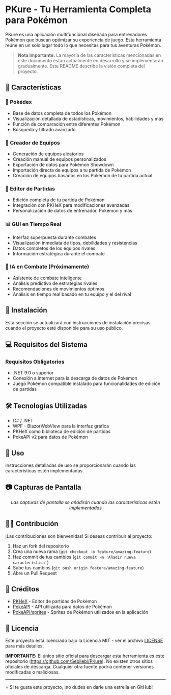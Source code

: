 # PKure - Tu Herramienta Completa para Pokémon

PKure es una aplicación multifuncional diseñada para entrenadores Pokémon que buscan optimizar su experiencia de juego. Esta herramienta reúne en un solo lugar todo lo que necesitas para tus aventuras Pokémon.

> **Nota importante:** La mayoría de las características mencionadas en este documento están actualmente en desarrollo y se implementarán gradualmente. Este README describe la visión completa del proyecto.

## 🌟 Características

### 📱 Pokédex
- Base de datos completa de todos los Pokémon
- Visualización detallada de estadísticas, movimientos, habilidades y más
- Función de comparación entre diferentes Pokémon
- Búsqueda y filtrado avanzado

### 👥 Creador de Equipos
- Generación de equipos aleatorios
- Creación manual de equipos personalizados
- Exportación de datos para Pokémon Showdown
- Importación directa de equipos a tu partida de Pokémon
- Creación de equipos basados en los Pokémon de tu partida actual

### 🔧 Editor de Partidas
- Edición completa de tu partida de Pokémon
- Integración con PKHeX para modificaciones avanzadas
- Personalización de datos de entrenador, Pokémon y más

### 📊 GUI en Tiempo Real
- Interfaz superpuesta durante combates
- Visualización inmediata de tipos, debilidades y resistencias
- Datos completos de los equipos rivales
- Información estratégica durante el combate

### 🧠 IA en Combate (Próximamente)
- Asistente de combate inteligente
- Análisis predictivo de estrategias rivales
- Recomendaciones de movimientos óptimos
- Análisis en tiempo real basado en tu equipo y el del rival

## 🚀 Instalación

Esta sección se actualizará con instrucciones de instalación precisas cuando el proyecto esté disponible para su uso público.

## 💻 Requisitos del Sistema

### Requisitos Obligatorios

- .NET 9.0 o superior
- Conexión a internet para la descarga de datos de Pokémon
- Juego Pokémon compatible instalado para funcionalidades de edición de partidas

## 🛠️ Tecnologías Utilizadas

- C# / .NET
- WPF - BlazorWebView para la interfaz gráfica
- PKHeX como biblioteca de edición de partidas
- PokeAPI v2 para datos de Pokémon

## 📝 Uso

Instrucciones detalladas de uso se proporcionarán cuando las características estén implementadas.

## 📷 Capturas de Pantalla

<div align="center">
  <!-- Las imágenes se añadirán conforme el proyecto avance -->
  <p><i>Las capturas de pantalla se añadirán cuando las características estén implementadas</i></p>
</div>

## 👨‍💻 Contribución

¡Las contribuciones son bienvenidas! Si deseas contribuir al proyecto:

1. Haz un fork del repositorio
2. Crea una nueva rama (`git checkout -b feature/amazing-feature`)
3. Haz commit de tus cambios (`git commit -m 'Añadir nueva característica'`)
4. Sube tus cambios (`git push origin feature/amazing-feature`)
5. Abre un Pull Request

## 📜 Créditos

- [PKHeX](https://github.com/kwsch/PKHeX) - Editor de partidas de Pokémon
- [PokéAPI](https://pokeapi.co/) - API utilizada para datos de Pokémon
- [PokeAPI/sprites](https://github.com/PokeAPI/sprites) - Sprites de Pokémon utilizados en la aplicación

## 📄 Licencia

Este proyecto está licenciado bajo la Licencia MIT - ver el archivo [LICENSE](LICENSE) para más detalles.

**IMPORTANTE:** El único sitio oficial para descargar esta herramienta es este repositorio (https://github.com/Sebilebi/PKure). No existen otros sitios oficiales de descarga. Cualquier otra fuente podría contener versiones modificadas o maliciosas.

---

⭐ Si te gusta este proyecto, ¡no dudes en darle una estrella en GitHub!
